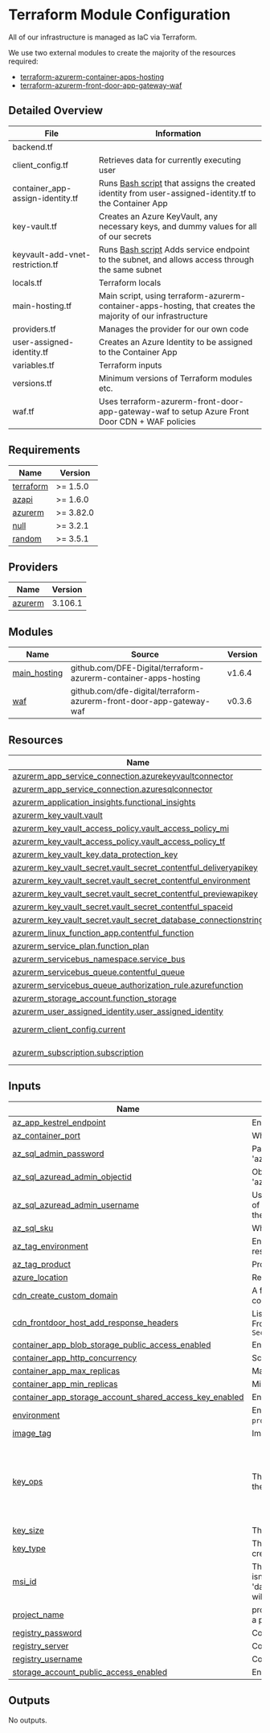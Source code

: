 # Terraform Module Configuration

All of our infrastructure is managed as IaC via Terraform.

We use two external modules to create the majority of the resources required:
- [terraform-azurerm-container-apps-hosting](https://github.com/DFE-Digital/terraform-azurerm-container-apps-hosting)
- [terraform-azurerm-front-door-app-gateway-waf](https://github.com/dfe-digital/terraform-azurerm-front-door-app-gateway-waf)

## Detailed Overview

| File                             | Information                                                                                                                                                     |
| -------------------------------- | --------------------------------------------------------------------------------------------------------------------------------------------------------------- |
| backend.tf                       |                                                                                                                                                                 |
| client_config.tf                 | Retrieves data for currently executing user                                                                                                                     |
| container_app-assign-identity.tf | Runs [Bash script](../terraform/scripts/assign-user-identity-to-app.sh) that assigns the created identity from user-assigned-identity.tf to the Container App   |
| key-vault.tf                     | Creates an Azure KeyVault, any necessary keys, and dummy values for all of our secrets                                                                          |
| keyvault-add-vnet-restriction.tf | Runs [Bash script](../terraform/scripts/add-keyvault-service-endpoint-to-app.sh) Adds service endpoint to the subnet, and allows access through the same subnet |
| locals.tf                        | Terraform locals                                                                                                                                                |
| main-hosting.tf                  | Main script, using terraform-azurerm-container-apps-hosting, that creates the majority of our infrastructure                                                    |
| providers.tf                     | Manages the provider for our own code                                                                                                                           |
| user-assigned-identity.tf        | Creates an Azure Identity to be assigned to the Container App                                                                                                   |
| variables.tf                     | Terraform inputs                                                                                                                                                |
| versions.tf                      | Minimum versions of Terraform modules etc.                                                                                                                      |
| waf.tf                           | Uses terraform-azurerm-front-door-app-gateway-waf to setup Azure Front Door CDN + WAF policies                                                                  |

<!-- BEGIN_TF_DOCS -->
## Requirements

| Name                                                                      | Version   |
| ------------------------------------------------------------------------- | --------- |
| <a name="requirement_terraform"></a> [terraform](#requirement\_terraform) | >= 1.5.0  |
| <a name="requirement_azapi"></a> [azapi](#requirement\_azapi)             | >= 1.6.0  |
| <a name="requirement_azurerm"></a> [azurerm](#requirement\_azurerm)       | >= 3.82.0 |
| <a name="requirement_null"></a> [null](#requirement\_null)                | >= 3.2.1  |
| <a name="requirement_random"></a> [random](#requirement\_random)          | >= 3.5.1  |

## Providers

| Name                                                          | Version |
| ------------------------------------------------------------- | ------- |
| <a name="provider_azurerm"></a> [azurerm](#provider\_azurerm) | 3.106.1 |

## Modules

| Name                                                                       | Source                                                              | Version |
| -------------------------------------------------------------------------- | ------------------------------------------------------------------- | ------- |
| <a name="module_main_hosting"></a> [main\_hosting](#module\_main\_hosting) | github.com/DFE-Digital/terraform-azurerm-container-apps-hosting     | v1.6.4  |
| <a name="module_waf"></a> [waf](#module\_waf)                              | github.com/dfe-digital/terraform-azurerm-front-door-app-gateway-waf | v0.3.6  |

## Resources

| Name                                                                                                                                                                             | Type        |
| -------------------------------------------------------------------------------------------------------------------------------------------------------------------------------- | ----------- |
| [azurerm_app_service_connection.azurekeyvaultconnector](https://registry.terraform.io/providers/hashicorp/azurerm/latest/docs/resources/app_service_connection)                  | resource    |
| [azurerm_app_service_connection.azuresqlconnector](https://registry.terraform.io/providers/hashicorp/azurerm/latest/docs/resources/app_service_connection)                       | resource    |
| [azurerm_application_insights.functional_insights](https://registry.terraform.io/providers/hashicorp/azurerm/latest/docs/resources/application_insights)                         | resource    |
| [azurerm_key_vault.vault](https://registry.terraform.io/providers/hashicorp/azurerm/latest/docs/resources/key_vault)                                                             | resource    |
| [azurerm_key_vault_access_policy.vault_access_policy_mi](https://registry.terraform.io/providers/hashicorp/azurerm/latest/docs/resources/key_vault_access_policy)                | resource    |
| [azurerm_key_vault_access_policy.vault_access_policy_tf](https://registry.terraform.io/providers/hashicorp/azurerm/latest/docs/resources/key_vault_access_policy)                | resource    |
| [azurerm_key_vault_key.data_protection_key](https://registry.terraform.io/providers/hashicorp/azurerm/latest/docs/resources/key_vault_key)                                       | resource    |
| [azurerm_key_vault_secret.vault_secret_contentful_deliveryapikey](https://registry.terraform.io/providers/hashicorp/azurerm/latest/docs/resources/key_vault_secret)              | resource    |
| [azurerm_key_vault_secret.vault_secret_contentful_environment](https://registry.terraform.io/providers/hashicorp/azurerm/latest/docs/resources/key_vault_secret)                 | resource    |
| [azurerm_key_vault_secret.vault_secret_contentful_previewapikey](https://registry.terraform.io/providers/hashicorp/azurerm/latest/docs/resources/key_vault_secret)               | resource    |
| [azurerm_key_vault_secret.vault_secret_contentful_spaceid](https://registry.terraform.io/providers/hashicorp/azurerm/latest/docs/resources/key_vault_secret)                     | resource    |
| [azurerm_key_vault_secret.vault_secret_database_connectionstring](https://registry.terraform.io/providers/hashicorp/azurerm/latest/docs/resources/key_vault_secret)              | resource    |
| [azurerm_linux_function_app.contentful_function](https://registry.terraform.io/providers/hashicorp/azurerm/latest/docs/resources/linux_function_app)                             | resource    |
| [azurerm_service_plan.function_plan](https://registry.terraform.io/providers/hashicorp/azurerm/latest/docs/resources/service_plan)                                               | resource    |
| [azurerm_servicebus_namespace.service_bus](https://registry.terraform.io/providers/hashicorp/azurerm/latest/docs/resources/servicebus_namespace)                                 | resource    |
| [azurerm_servicebus_queue.contentful_queue](https://registry.terraform.io/providers/hashicorp/azurerm/latest/docs/resources/servicebus_queue)                                    | resource    |
| [azurerm_servicebus_queue_authorization_rule.azurefunction](https://registry.terraform.io/providers/hashicorp/azurerm/latest/docs/resources/servicebus_queue_authorization_rule) | resource    |
| [azurerm_storage_account.function_storage](https://registry.terraform.io/providers/hashicorp/azurerm/latest/docs/resources/storage_account)                                      | resource    |
| [azurerm_user_assigned_identity.user_assigned_identity](https://registry.terraform.io/providers/hashicorp/azurerm/latest/docs/resources/user_assigned_identity)                  | resource    |
| [azurerm_client_config.current](https://registry.terraform.io/providers/hashicorp/azurerm/latest/docs/data-sources/client_config)                                                | data source |
| [azurerm_subscription.subscription](https://registry.terraform.io/providers/hashicorp/azurerm/latest/docs/data-sources/subscription)                                             | data source |

## Inputs

| Name                                                                                                                                                                                                                  | Description                                                                                                                                           | Type                | Default                                                                                                        | Required |
| --------------------------------------------------------------------------------------------------------------------------------------------------------------------------------------------------------------------- | ----------------------------------------------------------------------------------------------------------------------------------------------------- | ------------------- | -------------------------------------------------------------------------------------------------------------- | :------: |
| <a name="input_az_app_kestrel_endpoint"></a> [az\_app\_kestrel\_endpoint](#input\_az\_app\_kestrel\_endpoint)                                                                                                         | Endpoint for Kestrel setup                                                                                                                            | `string`            | n/a                                                                                                            |   yes    |
| <a name="input_az_container_port"></a> [az\_container\_port](#input\_az\_container\_port)                                                                                                                             | What port the container app is bound to                                                                                                               | `number`            | `8080`                                                                                                         |    no    |
| <a name="input_az_sql_admin_password"></a> [az\_sql\_admin\_password](#input\_az\_sql\_admin\_password)                                                                                                               | Password for the admin listed in the 'az\_sql\_azuread\_admin\_username' variable                                                                     | `string`            | n/a                                                                                                            |   yes    |
| <a name="input_az_sql_azuread_admin_objectid"></a> [az\_sql\_azuread\_admin\_objectid](#input\_az\_sql\_azuread\_admin\_objectid)                                                                                     | Object ID for the admin listed in the 'az\_sql\_azuread\_admin\_username' variable                                                                    | `string`            | n/a                                                                                                            |   yes    |
| <a name="input_az_sql_azuread_admin_username"></a> [az\_sql\_azuread\_admin\_username](#input\_az\_sql\_azuread\_admin\_username)                                                                                     | Username/email/service principal name/etc of the Azure AD account to use as admin for the SQL Server                                                  | `string`            | n/a                                                                                                            |   yes    |
| <a name="input_az_sql_sku"></a> [az\_sql\_sku](#input\_az\_sql\_sku)                                                                                                                                                  | What SKU/plan to use for the SQL DB                                                                                                                   | `string`            | `"Basic"`                                                                                                      |    no    |
| <a name="input_az_tag_environment"></a> [az\_tag\_environment](#input\_az\_tag\_environment)                                                                                                                          | Environment tag to be applied to all resources                                                                                                        | `string`            | n/a                                                                                                            |   yes    |
| <a name="input_az_tag_product"></a> [az\_tag\_product](#input\_az\_tag\_product)                                                                                                                                      | Product tag to be applied to all resources                                                                                                            | `string`            | n/a                                                                                                            |   yes    |
| <a name="input_azure_location"></a> [azure\_location](#input\_azure\_location)                                                                                                                                        | Recourse location                                                                                                                                     | `string`            | n/a                                                                                                            |   yes    |
| <a name="input_cdn_create_custom_domain"></a> [cdn\_create\_custom\_domain](#input\_cdn\_create\_custom\_domain)                                                                                                      | A flag to create the A and TXT records for the container app as part of setting up the cdn                                                            | `bool`              | `false`                                                                                                        |    no    |
| <a name="input_cdn_frontdoor_host_add_response_headers"></a> [cdn\_frontdoor\_host\_add\_response\_headers](#input\_cdn\_frontdoor\_host\_add\_response\_headers)                                                     | List of response headers to add at the CDN Front Door `[{ "Name" = "Strict-Transport-Security", "value" = "max-age=31536000" }]`                      | `list(map(string))` | `[]`                                                                                                           |    no    |
| <a name="input_container_app_blob_storage_public_access_enabled"></a> [container\_app\_blob\_storage\_public\_access\_enabled](#input\_container\_app\_blob\_storage\_public\_access\_enabled)                        | Enable app blob storage public access                                                                                                                 | `bool`              | `false`                                                                                                        |    no    |
| <a name="input_container_app_http_concurrency"></a> [container\_app\_http\_concurrency](#input\_container\_app\_http\_concurrency)                                                                                    | Scale up at this number of HTTP requests                                                                                                              | `number`            | `10`                                                                                                           |    no    |
| <a name="input_container_app_max_replicas"></a> [container\_app\_max\_replicas](#input\_container\_app\_max\_replicas)                                                                                                | Maximum replicas for the container app                                                                                                                | `number`            | `2`                                                                                                            |    no    |
| <a name="input_container_app_min_replicas"></a> [container\_app\_min\_replicas](#input\_container\_app\_min\_replicas)                                                                                                | Minimum replicas for the container app                                                                                                                | `number`            | `1`                                                                                                            |    no    |
| <a name="input_container_app_storage_account_shared_access_key_enabled"></a> [container\_app\_storage\_account\_shared\_access\_key\_enabled](#input\_container\_app\_storage\_account\_shared\_access\_key\_enabled) | Enable shared access key                                                                                                                              | `bool`              | `false`                                                                                                        |    no    |
| <a name="input_environment"></a> [environment](#input\_environment)                                                                                                                                                   | Environment name, used along with `project_name` as a prefix for all resources                                                                        | `string`            | n/a                                                                                                            |   yes    |
| <a name="input_image_tag"></a> [image\_tag](#input\_image\_tag)                                                                                                                                                       | Image tag                                                                                                                                             | `string`            | n/a                                                                                                            |   yes    |
| <a name="input_key_ops"></a> [key\_ops](#input\_key\_ops)                                                                                                                                                             | The permitted JSON web key operations of the key to be created.                                                                                       | `list(string)`      | <pre>[<br>  "decrypt",<br>  "encrypt",<br>  "sign",<br>  "unwrapKey",<br>  "verify",<br>  "wrapKey"<br>]</pre> |    no    |
| <a name="input_key_size"></a> [key\_size](#input\_key\_size)                                                                                                                                                          | The size in bits of the key to be created.                                                                                                            | `number`            | `2048`                                                                                                         |    no    |
| <a name="input_key_type"></a> [key\_type](#input\_key\_type)                                                                                                                                                          | The JsonWebKeyType of the key to be created.                                                                                                          | `string`            | `"RSA"`                                                                                                        |    no    |
| <a name="input_msi_id"></a> [msi\_id](#input\_msi\_id)                                                                                                                                                                | The Managed Service Identity ID. If this value isn't null (the default), 'data.azurerm\_client\_config.current.object\_id' will be set to this value. | `string`            | `null`                                                                                                         |    no    |
| <a name="input_project_name"></a> [project\_name](#input\_project\_name)                                                                                                                                              | project name, used along with `environment` as a prefix for all resources                                                                             | `string`            | n/a                                                                                                            |   yes    |
| <a name="input_registry_password"></a> [registry\_password](#input\_registry\_password)                                                                                                                               | Container registry password                                                                                                                           | `string`            | n/a                                                                                                            |   yes    |
| <a name="input_registry_server"></a> [registry\_server](#input\_registry\_server)                                                                                                                                     | Container registry server                                                                                                                             | `string`            | n/a                                                                                                            |   yes    |
| <a name="input_registry_username"></a> [registry\_username](#input\_registry\_username)                                                                                                                               | Container registry username                                                                                                                           | `string`            | n/a                                                                                                            |   yes    |
| <a name="input_storage_account_public_access_enabled"></a> [storage\_account\_public\_access\_enabled](#input\_storage\_account\_public\_access\_enabled)                                                             | Enable public network access                                                                                                                          | `bool`              | `false`                                                                                                        |    no    |

## Outputs

No outputs.
<!-- END_TF_DOCS -->
